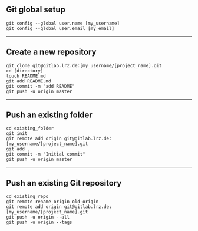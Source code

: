 ## Git global setup
```
git config --global user.name [my_username]
git config --global user.email [my_email]
```

------

## Create a new repository
```
git clone git@gitlab.lrz.de:[my_username/[project_name].git
cd [directory]
touch README.md
git add README.md
git commit -m "add README"
git push -u origin master
```
------

## Push an existing folder
```
cd existing_folder
git init
git remote add origin git@gitlab.lrz.de:[my_username/[project_name].git
git add .
git commit -m "Initial commit"
git push -u origin master
```
------

## Push an existing Git repository

```
cd existing_repo
git remote rename origin old-origin
git remote add origin git@gitlab.lrz.de:[my_username/[project_name].git
git push -u origin --all
git push -u origin --tags
```
